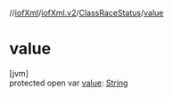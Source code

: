 //[iofXml](../../../index.md)/[iofXml.v2](../index.md)/[ClassRaceStatus](index.md)/[value](value.md)

# value

[jvm]\
protected open var [value](value.md): [String](https://docs.oracle.com/javase/8/docs/api/java/lang/String.html)
